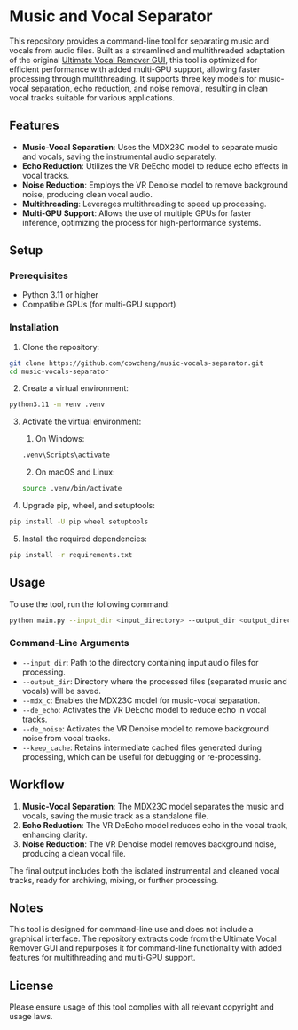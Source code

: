 # Music and Vocal Separator

This repository provides a command-line tool for separating music and vocals from audio files. Built as a streamlined and multithreaded adaptation of the original [Ultimate Vocal Remover GUI](https://github.com/Anjok07/ultimatevocalremovergui), this tool is optimized for efficient performance with added multi-GPU support, allowing faster processing through multithreading. It supports three key models for music-vocal separation, echo reduction, and noise removal, resulting in clean vocal tracks suitable for various applications.

## Features

- **Music-Vocal Separation**: Uses the MDX23C model to separate music and vocals, saving the instrumental audio separately.
- **Echo Reduction**: Utilizes the VR DeEcho model to reduce echo effects in vocal tracks.
- **Noise Reduction**: Employs the VR Denoise model to remove background noise, producing clean vocal audio.
- **Multithreading**: Leverages multithreading to speed up processing.
- **Multi-GPU Support**: Allows the use of multiple GPUs for faster inference, optimizing the process for high-performance systems.

## Setup

### Prerequisites

- Python 3.11 or higher
- Compatible GPUs (for multi-GPU support)

### Installation

1. Clone the repository:

```bash
git clone https://github.com/cowcheng/music-vocals-separator.git
cd music-vocals-separator
```

2. Create a virtual environment:

```bash
python3.11 -m venv .venv
```

3. Activate the virtual environment:

   1. On Windows:

   ```bash
   .venv\Scripts\activate
   ```

   2. On macOS and Linux:

   ```bash
   source .venv/bin/activate
   ```

4. Upgrade pip, wheel, and setuptools:

```bash
pip install -U pip wheel setuptools
```

5. Install the required dependencies:

```bash
pip install -r requirements.txt
```

## Usage

To use the tool, run the following command:

```bash
python main.py --input_dir <input_directory> --output_dir <output_directory> --mdx_c --de_echo --de_noise --keep_cache
```

### Command-Line Arguments

- `--input_dir`: Path to the directory containing input audio files for processing.
- `--output_dir`: Directory where the processed files (separated music and vocals) will be saved.
- `--mdx_c`: Enables the MDX23C model for music-vocal separation.
- `--de_echo`: Activates the VR DeEcho model to reduce echo in vocal tracks.
- `--de_noise`: Activates the VR Denoise model to remove background noise from vocal tracks.
- `--keep_cache`: Retains intermediate cached files generated during processing, which can be useful for debugging or re-processing.

## Workflow

1. **Music-Vocal Separation**: The MDX23C model separates the music and vocals, saving the music track as a standalone file.
2. **Echo Reduction**: The VR DeEcho model reduces echo in the vocal track, enhancing clarity.
3. **Noise Reduction**: The VR Denoise model removes background noise, producing a clean vocal file.

The final output includes both the isolated instrumental and cleaned vocal tracks, ready for archiving, mixing, or further processing.

## Notes

This tool is designed for command-line use and does not include a graphical interface.
The repository extracts code from the Ultimate Vocal Remover GUI and repurposes it for command-line functionality with added features for multithreading and multi-GPU support.

## License

Please ensure usage of this tool complies with all relevant copyright and usage laws.
